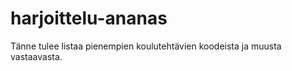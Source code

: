 # harjoittelu-ananas

Tänne tulee listaa pienempien koulutehtävien koodeista ja muusta vastaavasta.
